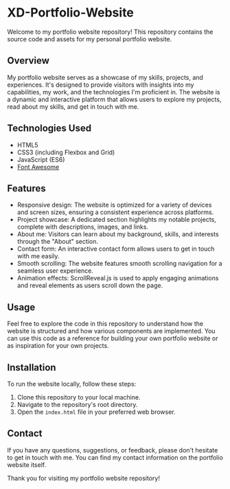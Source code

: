 # XD-Portfolio-Website

Welcome to my portfolio website repository! This repository contains the source code and assets for my personal portfolio website.

## Overview

My portfolio website serves as a showcase of my skills, projects, and experiences. It's designed to provide visitors with insights into my capabilities, my work, and the technologies I'm proficient in. The website is a dynamic and interactive platform that allows users to explore my projects, read about my skills, and get in touch with me.

## Technologies Used

- HTML5
- CSS3 (including Flexbox and Grid)
- JavaScript (ES6)
- [Font Awesome](https://fontawesome.com)

## Features

- Responsive design: The website is optimized for a variety of devices and screen sizes, ensuring a consistent experience across platforms.
- Project showcase: A dedicated section highlights my notable projects, complete with descriptions, images, and links.
- About me: Visitors can learn about my background, skills, and interests through the "About" section.
- Contact form: An interactive contact form allows users to get in touch with me easily.
- Smooth scrolling: The website features smooth scrolling navigation for a seamless user experience.
- Animation effects: ScrollReveal.js is used to apply engaging animations and reveal elements as users scroll down the page.

## Usage

Feel free to explore the code in this repository to understand how the website is structured and how various components are implemented. You can use this code as a reference for building your own portfolio website or as inspiration for your own projects.

## Installation

To run the website locally, follow these steps:

1. Clone this repository to your local machine.
2. Navigate to the repository's root directory.
3. Open the `index.html` file in your preferred web browser.

## Contact

If you have any questions, suggestions, or feedback, please don't hesitate to get in touch with me. You can find my contact information on the portfolio website itself.

Thank you for visiting my portfolio website repository!
